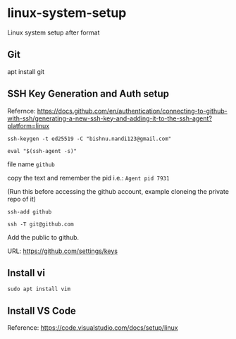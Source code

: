 # linux-system-setup
Linux system setup after format

## Git

apt install git


## SSH Key Generation and Auth setup

Refernce: https://docs.github.com/en/authentication/connecting-to-github-with-ssh/generating-a-new-ssh-key-and-adding-it-to-the-ssh-agent?platform=linux

`ssh-keygen -t ed25519 -C "bishnu.nandi123@gmail.com"`

`eval "$(ssh-agent -s)"`




file name `github`

copy the text and remember the pid i.e.: `Agent pid 7931`



(Run this before accessing the github account, example cloneing the private repo of it)

`ssh-add github`

`ssh -T git@github.com`



Add the public to github.

URL: https://github.com/settings/keys



## Install vi

`sudo apt install vim`
 
 
 

## Install VS Code

Reference: https://code.visualstudio.com/docs/setup/linux



